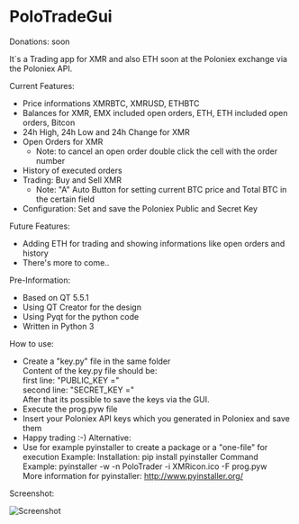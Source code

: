 # PoloTradeGui

Donations: soon

It`s a Trading app for XMR and also ETH soon at the Poloniex exchange via the Poloniex API.

Current Features:
  - Price informations XMRBTC, XMRUSD, ETHBTC
  - Balances for XMR, EMX included open orders, ETH, ETH included open orders, Bitcon
  - 24h High, 24h Low and 24h Change for XMR
  - Open Orders for XMR
    - Note: to cancel an open order double click the cell with the order number
  - History of executed orders
  - Trading: Buy and Sell XMR
    - Note: "A" Auto Button for setting current BTC price and Total BTC in the certain field
  - Configuration: Set and save the Poloniex Public and Secret Key

Future Features:
  - Adding ETH for trading and showing informations like open orders and history
  - There's more to come..
  
Pre-Information:
  - Based on QT 5.5.1
  - Using QT Creator for the design
  - Using Pyqt for the python code
  - Written in Python 3

How to use:
  -   Create a "key.py" file in the same folder    
      Content of the key.py file should be:   
      first line: "PUBLIC_KEY ="   
      second line: "SECRET_KEY ="     
      After that its possible to save the keys via the GUI.
  - Execute the prog.pyw file 
  - Insert your Poloniex API keys which you generated in Poloniex and save them
  - Happy trading :-)
  Alternative:
  - Use for example pyinstaller to create a package or a "one-file" for execution
    Example: 
    Installation: pip install pyinstaller
    Command Example: pyinstaller -w -n PoloTrader -i XMRicon.ico -F prog.pyw  
    More information for pyinstaller: http://www.pyinstaller.org/


Screenshot:

![Screenshot](https://raw.github.com/swalecko/PoloTradeGui/master/Dashboard_screenshot.JPG?raw=true "Open Orders Tab")




